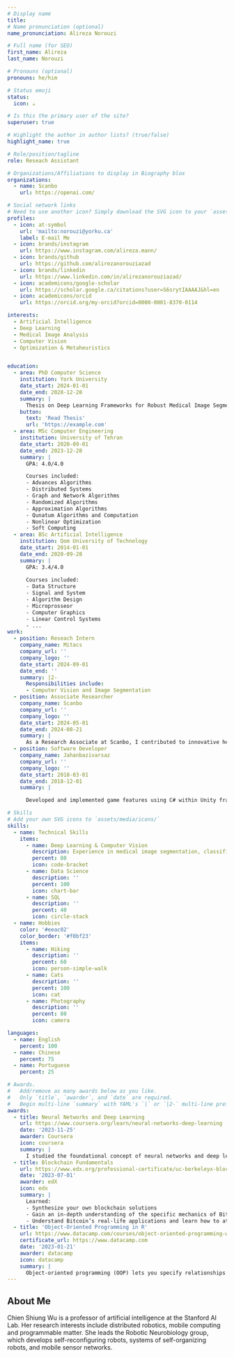 ```yaml
---
# Display name
title: 
# Name pronunciation (optional)
name_pronunciation: Alireza Norouzi

# Full name (for SEO)
first_name: Alireza
last_name: Norouzi

# Pronouns (optional)
pronouns: he/him

# Status emoji
status:
  icon: ☕️

# Is this the primary user of the site?
superuser: true

# Highlight the author in author lists? (true/false)
highlight_name: true

# Role/position/tagline
role: Reseach Assistant

# Organizations/Affiliations to display in Biography blox
organizations:
  - name: Scanbo
    url: https://openai.com/

# Social network links
# Need to use another icon? Simply download the SVG icon to your `assets/media/icons/` folder.
profiles:
  - icon: at-symbol
    url: 'mailto:norouzi@yorku.ca'
    label: E-mail Me
  - icon: brands/instagram
    url: https://www.instagram.com/alireza.mann/
  - icon: brands/github
    url: https://github.com/alirezanorouziazad
  - icon: brands/linkedin
    url: https://www.linkedin.com/in/alirezanorouziazad/
  - icon: academicons/google-scholar
    url: https://scholar.google.ca/citations?user=S6srytIAAAAJ&hl=en
  - icon: academicons/orcid
    url: https://orcid.org/my-orcid?orcid=0000-0001-8370-0114

interests:
  - Artificial Intelligence
  - Deep Learning
  - Medical Image Analysis
  - Computer Vision
  - Optimization & Metaheuristics


education:
  - area: PhD Computer Science
    institution: York University
    date_start: 2024-01-01
    date_end: 2028-12-28
    summary: |
      Thesis on Deep Learning Frameworks for Robust Medical Image Segmentation. Supervised by Prof. Salahandish. Research focuses on novel loss functions, optimization strategies, and multi-center dataset generalization. Presented work at leading conferences and published contributions in top-tier journals.
    button:
      text: 'Read Thesis'
      url: 'https://example.com'
  - area: MSc Computer Engineering
    institution: University of Tehran
    date_start: 2020-09-01
    date_end: 2023-12-28
    summary: |
      GPA: 4.0/4.0

      Courses included:
      - Advances Algorithms
      - Distributed Systems
      - Graph and Network Algorithms
      - Randomized Algorithms
      - Approximation Algorithms
      - Qunatum Algorithms and Computation
      - Nonlinear Optimization
      - Soft Computing
  - area: BSc Artificial Intelligence
    institution: Qom University of Technology
    date_start: 2014-01-01
    date_end: 2020-09-28
    summary: |
      GPA: 3.4/4.0
      
      Courses included:
      - Data Structure
      - Signal and System
      - Algorithm Design
      - Microprosseor 
      - Computer Graphics 
      - Linear Control Systems
      - ...
work:
  - position: Reseach Intern
    company_name: Mitacs
    company_url: ''
    company_logo: ''
    date_start: 2024-09-01
    date_end: ''
    summary: |2-
      Responsibilities include:
      - Computer Vision and Image Segmentation
  - position: Associate Researcher
    company_name: Scanbo
    company_url: ''
    company_logo: ''
    date_start: 2024-05-01
    date_end: 2024-08-21
    summary: |
      As a Research Associate at Scanbo, I contributed to innovative healthcare solutions through advanced AI technologies. I was involved in various research activities and projects aimed at improving diagnostic methods and enhancing patient care. My role included data analysis, model development, and collaboration with a multidisciplinary team to drive forward our cutting-edge initiatives.
  - position: Software Developer
    company_name: Jahanbazivarsaz
    company_url: ''
    company_logo: ''
    date_start: 2018-03-01
    date_end: 2018-12-01
    summary: |

      Developed and implemented game features using C# within Unity framework. Collaborated with the design team to create engaging gameplay mechanics and optimize performance. Worked on debugging, code optimization, and integrating new functionalities to enhance user experience.

# Skills
# Add your own SVG icons to `assets/media/icons/`
skills:
  - name: Technical Skills
    items:
      - name: Deep Learning & Computer Vision
        description: Experience in medical image segmentation, classification, and object detection using PyTorch and TensorFlow
        percent: 80
        icon: code-bracket
      - name: Data Science
        description: ''
        percent: 100
        icon: chart-bar
      - name: SQL
        description: ''
        percent: 40
        icon: circle-stack
  - name: Hobbies
    color: '#eeac02'
    color_border: '#f0bf23'
    items:
      - name: Hiking
        description: ''
        percent: 60
        icon: person-simple-walk
      - name: Cats
        description: ''
        percent: 100
        icon: cat
      - name: Photography
        description: ''
        percent: 80
        icon: camera

languages:
  - name: English
    percent: 100
  - name: Chinese
    percent: 75
  - name: Portuguese
    percent: 25

# Awards.
#   Add/remove as many awards below as you like.
#   Only `title`, `awarder`, and `date` are required.
#   Begin multi-line `summary` with YAML's `|` or `|2-` multi-line prefix and indent 2 spaces below.
awards:
  - title: Neural Networks and Deep Learning
    url: https://www.coursera.org/learn/neural-networks-deep-learning
    date: '2023-11-25'
    awarder: Coursera
    icon: coursera
    summary: |
      I studied the foundational concept of neural networks and deep learning. By the end, I was familiar with the significant technological trends driving the rise of deep learning; build, train, and apply fully connected deep neural networks; implement efficient (vectorized) neural networks; identify key parameters in a neural network’s architecture; and apply deep learning to your own applications.
  - title: Blockchain Fundamentals
    url: https://www.edx.org/professional-certificate/uc-berkeleyx-blockchain-fundamentals
    date: '2023-07-01'
    awarder: edX
    icon: edx
    summary: |
      Learned:
      - Synthesize your own blockchain solutions
      - Gain an in-depth understanding of the specific mechanics of Bitcoin
      - Understand Bitcoin’s real-life applications and learn how to attack and destroy Bitcoin, Ethereum, smart contracts and Dapps, and alternatives to Bitcoin’s Proof-of-Work consensus algorithm
  - title: 'Object-Oriented Programming in R'
    url: https://www.datacamp.com/courses/object-oriented-programming-with-s3-and-r6-in-r
    certificate_url: https://www.datacamp.com
    date: '2023-01-21'
    awarder: datacamp
    icon: datacamp
    summary: |
      Object-oriented programming (OOP) lets you specify relationships between functions and the objects that they can act on, helping you manage complexity in your code. This is an intermediate level course, providing an introduction to OOP, using the S3 and R6 systems. S3 is a great day-to-day R programming tool that simplifies some of the functions that you write. R6 is especially useful for industry-specific analyses, working with web APIs, and building GUIs.
---
```


## About Me

Chien Shiung Wu is a professor of artificial intelligence at the Stanford AI Lab. Her research interests include distributed robotics, mobile computing and programmable matter. She leads the Robotic Neurobiology group, which develops self-reconfiguring robots, systems of self-organizing robots, and mobile sensor networks.
